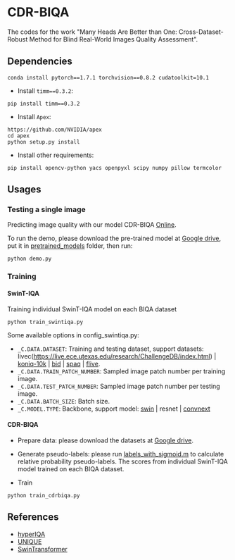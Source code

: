 # CDR-BIQA
The codes for the work "Many Heads Are Better than One: Cross-Dataset-Robust Method for Blind Real-World Images Quality Assessment".

## Dependencies

```
conda install pytorch==1.7.1 torchvision==0.8.2 cudatoolkit=10.1
```

- Install `timm==0.3.2`:

```
pip install timm==0.3.2
```

- Install `Apex`:

```
https://github.com/NVIDIA/apex
cd apex
python setup.py install
```

- Install other requirements:

```
pip install opencv-python yacs openpyxl scipy numpy pillow termcolor
```


## Usages

### Testing a single image

Predicting image quality with our model CDR-BIQA [Online](http://online-ip.xyz).

To run the demo, please download the pre-trained model at [Google drive](https://drive.google.com/file/d/1g75-Wf7F21l5dfU3WTVo2PJAyiwZuXSZ/view?usp=sharing), put it in [pretrained_models](pretrained_models) folder, then run:

```
python demo.py
```

### Training
#### SwinT-IQA
Training individual SwinT-IQA model on each BIQA dataset

```
python train_swintiqa.py
```

Some available options in config_swintiqa.py:
* `_C.DATA.DATASET`: Training and testing dataset, support datasets: livec(https://live.ece.utexas.edu/research/ChallengeDB/index.html) | [koniq-10k](http://database.mmsp-kn.de/koniq-10k-database.html) | [bid](https://drive.google.com/drive/folders/1Qmtp-Fo1iiQiyf-9uRUpO-YAAM0mcIey) | [spaq](https://github.com/h4nwei/SPAQ) | [flive](https://github.com/baidut/paq2piq).
* `_C.DATA.TRAIN_PATCH_NUMBER`: Sampled image patch number per training image.
* `_C.DATA.TEST_PATCH_NUMBER`: Sampled image patch number per testing image.
* `_C.DATA.BATCH_SIZE`: Batch size.
* `_C.MODEL.TYPE`: Backbone, support model: [swin](https://github.com/microsoft/Swin-Transformer) | resnet | [convnext](https://github.com/facebookresearch/ConvNeXt)

#### CDR-BIQA
- Prepare data: please download the datasets at [Google drive](https://drive.google.com/drive/folders/18qnWf7NEDokkfeBkCXoxttFZMp9Tfa5l?usp=sharing).
- Generate pseudo-labels: please run [labels_with_sigmoid.m](data\generate_pseudolabels) to calculate relative probability pseudo-labels. The scores from individual SwinT-IQA model trained on each BIQA dataset.

- Train
```
python train_cdrbiqa.py
```

## References
* [hyperIQA](https://github.com/SSL92/hyperIQA)
* [UNIQUE](https://github.com/zwx8981/UNIQUE)
* [SwinTransformer](https://github.com/microsoft/Swin-Transformer)


